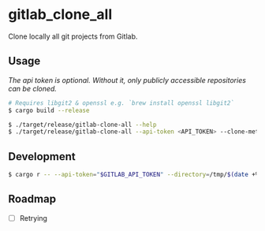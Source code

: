 # gitlab_clone_all

Clone locally all git projects from Gitlab. 

## Usage

*The api token is optional. Without it, only publicly accessible repositories can be cloned.*

```sh
# Requires libgit2 & openssl e.g. `brew install openssl libgit2`
$ cargo build --release

$ ./target/release/gitlab-clone-all --help
$ ./target/release/gitlab-clone-all --api-token <API_TOKEN> --clone-method=https --directory=/tmp/ --url=custom.gitlab.com
```


## Development

```sh
$ cargo r -- --api-token="$GITLAB_API_TOKEN" --directory=/tmp/$(date +%s) --clone-method=ssh
```


## Roadmap


- [ ] Retrying
